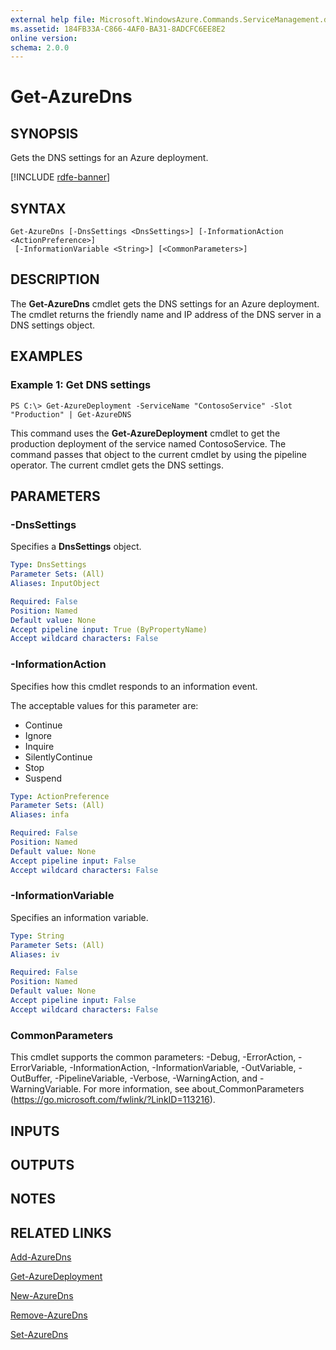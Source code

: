 ```yaml
---
external help file: Microsoft.WindowsAzure.Commands.ServiceManagement.dll-Help.xml
ms.assetid: 184FB33A-C866-4AF0-BA31-8ADCFC6EE8E2
online version: 
schema: 2.0.0
---
```


# Get-AzureDns

## SYNOPSIS
Gets the DNS settings for an Azure deployment.

[!INCLUDE [rdfe-banner](../../includes/rdfe-banner.md)]

## SYNTAX

```
Get-AzureDns [-DnsSettings <DnsSettings>] [-InformationAction <ActionPreference>]
 [-InformationVariable <String>] [<CommonParameters>]
```

## DESCRIPTION
The **Get-AzureDns** cmdlet gets the DNS settings for an Azure deployment.
The cmdlet returns the friendly name and IP address of the DNS server in a DNS settings object.

## EXAMPLES

### Example 1: Get DNS settings
```
PS C:\> Get-AzureDeployment -ServiceName "ContosoService" -Slot "Production" | Get-AzureDNS
```

This command uses the **Get-AzureDeployment** cmdlet to get the production deployment of the service named ContosoService.
The command passes that object to the current cmdlet by using the pipeline operator.
The current cmdlet gets the DNS settings.

## PARAMETERS

### -DnsSettings
Specifies a **DnsSettings** object.

```yaml
Type: DnsSettings
Parameter Sets: (All)
Aliases: InputObject

Required: False
Position: Named
Default value: None
Accept pipeline input: True (ByPropertyName)
Accept wildcard characters: False
```

### -InformationAction
Specifies how this cmdlet responds to an information event.

The acceptable values for this parameter are:

- Continue
- Ignore
- Inquire
- SilentlyContinue
- Stop
- Suspend

```yaml
Type: ActionPreference
Parameter Sets: (All)
Aliases: infa

Required: False
Position: Named
Default value: None
Accept pipeline input: False
Accept wildcard characters: False
```

### -InformationVariable
Specifies an information variable.

```yaml
Type: String
Parameter Sets: (All)
Aliases: iv

Required: False
Position: Named
Default value: None
Accept pipeline input: False
Accept wildcard characters: False
```

### CommonParameters
This cmdlet supports the common parameters: -Debug, -ErrorAction, -ErrorVariable, -InformationAction, -InformationVariable, -OutVariable, -OutBuffer, -PipelineVariable, -Verbose, -WarningAction, and -WarningVariable. For more information, see about_CommonParameters (https://go.microsoft.com/fwlink/?LinkID=113216).

## INPUTS

## OUTPUTS

## NOTES

## RELATED LINKS

[Add-AzureDns](./Add-AzureDns.md)

[Get-AzureDeployment](./Get-AzureDeployment.md)

[New-AzureDns](./New-AzureDns.md)

[Remove-AzureDns](./Remove-AzureDns.md)

[Set-AzureDns](./Set-AzureDns.md)


